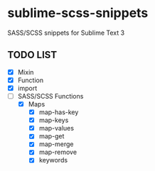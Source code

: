 # sublime-scss-snippets

SASS/SCSS snippets for Sublime Text 3

## TODO LIST
- [X] Mixin
- [X] Function
- [X] import
- [ ] SASS/SCSS Functions
	- [X] Maps
		- [X] map-has-key
		- [X] map-keys
		- [X] map-values
		- [X] map-get
		- [X] map-merge
		- [X] map-remove
		- [X] keywords